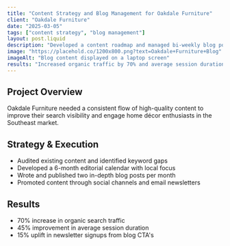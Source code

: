 ```yaml
---
title: "Content Strategy and Blog Management for Oakdale Furniture"
client: "Oakdale Furniture"
date: "2025-03-05"
tags: ["content strategy", "blog management"]
layout: post.liquid
description: "Developed a content roadmap and managed bi-weekly blog posts to drive organic traffic for a regional furniture retailer."
image: "https://placehold.co/1200x800.png?text=Oakdale+Furniture+Blog"
imageAlt: "Blog content displayed on a laptop screen"
results: "Increased organic traffic by 70% and average session duration by 45% over four months."
---
```


## Project Overview

Oakdale Furniture needed a consistent flow of high-quality content to improve their search visibility and engage home décor enthusiasts in the Southeast market.

## Strategy & Execution

- Audited existing content and identified keyword gaps
- Developed a 6-month editorial calendar with local focus
- Wrote and published two in-depth blog posts per month
- Promoted content through social channels and email newsletters

## Results

- 70% increase in organic search traffic
- 45% improvement in average session duration
- 15% uplift in newsletter signups from blog CTA's
